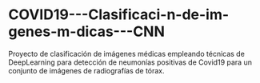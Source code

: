 # COVID19---Clasificaci-n-de-im-genes-m-dicas---CNN
Proyecto de clasificación de imágenes médicas empleando técnicas de DeepLearning para detección de neumonías positivas de Covid19 para un conjunto de imágenes de radiografías de tórax. 
